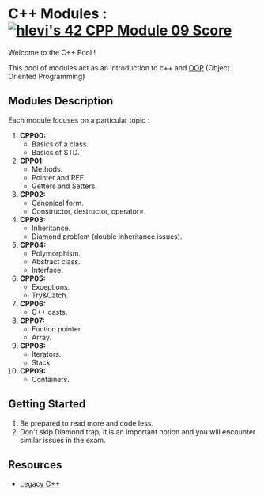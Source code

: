 <!DOCTYPE html>
<html>
<body>
  <h1>C++ Modules : <a href="https://github.com/JaeSeoKim/badge42"><img src="https://badge42.vercel.app/api/v2/cljbd5ceo007308mltneinai5/project/3054935" alt="hlevi's 42 CPP Module 09 Score" /></a></h1>
  <p>Welcome to the C++ Pool !</p>
  <p>This pool of modules act as an introduction to c++ and <a href="https://en.wikipedia.org/wiki/Object-oriented_programming">OOP</a> (Object Oriented Programming)</p>
  
  <h2>Modules Description</h2>
  <p>Each module focuses on a particular topic :</p>
  <ol>
    <li>
      <strong>CPP00:</strong>
      <ul>
        <li>Basics of a class.</li>
        <li>Basics of STD.</li>
      </ul>
    </li>
    <li>
      <strong>CPP01:</strong>
      <ul>
        <li>Methods.</li>
        <li>Pointer and REF.</li>
        <li>Getters and Setters.</li>
      </ul>
    </li>
    <li>
      <strong>CPP02:</strong>
      <ul>
        <li>Canonical form.</li>
        <li>Constructor, destructor, operator=.</li>
      </ul>
    </li>
    <li>
      <strong>CPP03:</strong>
      <ul>
        <li>Inheritance.</li>
        <li>Diamond problem (double inheritance issues).</li>
      </ul>
    </li>
    <li>
      <strong>CPP04:</strong>
      <ul>
        <li>Polymorphism.</li>
        <li>Abstract class.</li>
        <li>Interface.</li>
      </ul>
    </li>
    <li>
      <strong>CPP05:</strong>
      <ul>
        <li>Exceptions.</li>
        <li>Try&Catch.</li>
      </ul>
    </li>
    <li>
      <strong>CPP06:</strong>
      <ul>
        <li>C++ casts.</li>
      </ul>
    </li>
    <li>
      <strong>CPP07:</strong>
      <ul>
        <li>Fuction pointer.</li>
        <li>Array.</li>
      </ul>
    </li>
    <li>
      <strong>CPP08:</strong>
      <ul>
        <li>Iterators.</li>
        <li>Stack</li>
      </ul>
    </li>
    <li>
      <strong>CPP09:</strong>
      <ul>
        <li>Containers.</li>
      </ul>
    </li>
  </ol>

  <h2>Getting Started</h2>
  <ol>
    <li>Be prepared to read more and code less.</li>
    <li>Don't skip Diamond trap, it is an important notion and you will encounter similar issues in the exam.</li>
  </ol>

  <h2>Resources</h2>
  <ul>
    <li><a href="https://legacy.cplusplus.com/">Legacy C++</a></li>
</body>
</html>
